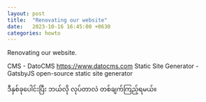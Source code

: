 ```yaml
---
layout: post
title:  "Renovating our website"
date:   2023-10-16 16:45:00 +0630
categories: howto
---
```


Renovating our website.


CMS - DatoCMS https://www.datocms.com
Static Site Generator - GatsbyJS open-source static site generator

ဒီနှစ်ခုပေါင်းပြီး ဘယ်လို လုပ်တာလဲ တစ်ချက်ကြည့်ရမယ်။

